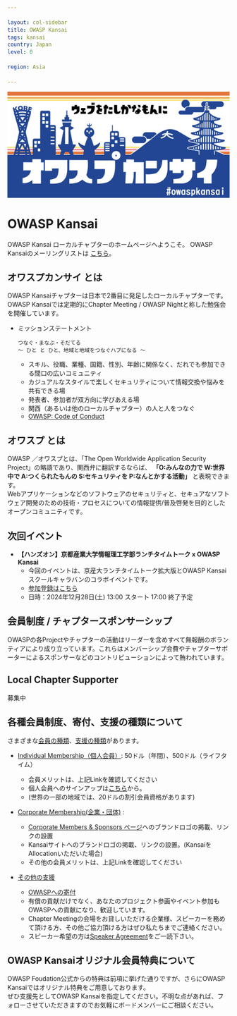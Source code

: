 ```yaml
---

layout: col-sidebar
title: OWASP Kansai
tags: kansai
country: Japan
level: 0

region: Asia

---
```



<img src="assets/images/OwaspKansai_Blue.jpg" alt="OWASP Kansai">

# OWASP Kansai  
<!-- Welcome to the Kansai chapter homepage. [Click Here](https://groups.google.com/a/owasp.org/forum/?hl=ja#!forum/kansai-chapter) to join the local chapter mailing list.  -->
OWASP Kansai ローカルチャプターのホームページへようこそ。 OWASP Kansaiのメーリングリストは [こちら](https://groups.google.com/a/owasp.org/forum/?hl=ja#!forum/kansai-chapter)。  

## オワスプカンサイ とは  
OWASP Kansaiチャプターは日本で2番目に発足したローカルチャプターです。  
OWASP Kansaiでは定期的にChapter Meeting / OWASP Nightと称した勉強会を開催しています。  
* ミッションステートメント
    ```
    つなぐ・まなぶ・そだてる
    ～ ひと と ひと、地域と地域をつなぐハブになる ～
    ```
    * スキル、役職、業種、国籍、性別、年齢に関係なく、だれでも参加できる間口の広いコミュニティ  
    * カジュアルなスタイルで楽しくセキュリティについて情報交換や悩みを共有できる場  
    * 発表者、参加者が双方向に学びあえる場  
    * 関西（あるいは他のローカルチャプター）の人と人をつなぐ  
    * [OWASP: Code of Conduct](https://owasp.org/www-policy/operational/code-of-conduct)

## オワスプ とは
OWASP ／オワスプとは、「The Open Worldwide Application Security Project」の略語であり、関西弁に翻訳するならば、 __「O:みんなの力で W:世界中で A:つくられたもんの S:セキュリティを P:なんとかする活動」__ と表現できます。  
Webアプリケーションなどのソフトウェアのセキュリティと、セキュアなソフトウェア開発のための技術・プロセスについての情報提供/普及啓発を目的としたオープンコミュニティです。  

## 次回イベント  
* __【ハンズオン】京都産業大学情報理工学部ランチタイムトーク x OWASP Kansai__  
    * 今回のイベントは、京産大ランチタイムトーク拡大版とOWASP Kansaiスクールキャラバンのコラボイベントです。
    * [参加登録はこちら]([https://owasp-kansai.doorkeeper.jp/events/169151](https://owasp-kansai.doorkeeper.jp/events/179740))  
    * 日時：2024年12月28日(土) 13:00 スタート 17:00 終了予定


## 会員制度 / チャプタースポンサーシップ  
OWASPの各Projectやチャプターの活動はリーダーを含めすべて無報酬のボランティアにより成り立っています。これらはメンバーシップ会費やチャプターサポーターによるスポンサーなどのコントリビューションによって賄われています。

## Local Chapter Supporter  
募集中  
<!--
<table cellpadding="15" cellspacing="0">
     <tr>
        <td><a href="https://owasp.org/" target="_blank" rel="noopener"><img src="assets/images/test.jpg" alt="＊＊＊会社"></a></td>
    </tr>
</table>
-->

<!--
## Single Meeting Supporter  
過去のイベントにおいて会場をご提供頂いた企業や、団体です。
-->

## 各種会員制度、寄付、支援の種類について  
さまざまな[会員の種類](https://owasp.org/supporters/)、[支援の種類](https://owasp.org/www-policy/testdoc/chapter-rules-of-procedure.html#chapter-sponsors--local-and-global)があります。
* [Individual Membership（個人会員）](https://owasp.org/membership/): 50ドル（年間）、500ドル（ライフタイム）  
    * 会員メリットは、上記Linkを確認してください
    * 個人会員へのサインアップは[こちら](https://myowasp.force.com/memberappregion)から。  
    * (世界の一部の地域では、20ドルの割引会員資格があります)
    
* [Corporate Membership(企業・団体)](https://owasp.org/supporters/) :  
    * [Corporate Members & Sponsors ページ](https://owasp.org/supporters)へのブランドロゴの掲載、リンクの設置  
    * Kansaiサイトへのブランドロゴの掲載、リンクの設置。(KansaiをAllocationいただいた場合)  
    * その他の会員メリットは、上記Linkを確認してください
    
* [その他の支援](https://owasp.org/www-policy/testdoc/chapter-rules-of-procedure.html#sponsors--affiliates)  
    * [OWASPへの寄付](https://owasp.org/donate/)  
    * 有償の貢献だけでなく、あなたのプロジェクト参画やイベント参加もOWASPへの貢献になり、歓迎しています。  
    * Chapter Meetingの会場をお貸しいただける企業様、スピーカーを務めて頂ける方、その他ご協力頂ける方はぜひ私たちまでご連絡ください。  
    * スピーカー希望の方は[Speaker Agreement](https://owasp.org/www-policy/legal/speaker-agreement.html)をご一読下さい。 
 
## OWASP Kansaiオリジナル会員特典について  
OWASP Foudation公式からの特典は前項に挙げた通りですが、さらにOWASP Kansaiではオリジナル特典をご用意しております。  
ぜひ支援先としてOWASP Kansaiを指定してください。不明な点があれば、フォローさせていただきますのでお気軽にボードメンバーにご相談ください。  

